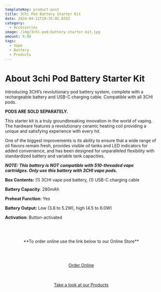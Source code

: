 ```yaml
---
templateKey: product-post
title: 3Chi Pod Battery Starter Kit
date: 2024-04-11T19:35:02.035Z
category:
  - Accessories
image: /img/3chi-pod-battery-starter-kit.jpg
amount: 9.99
tags:
  - Vape
  - Battery
  - Products
---
```

# **About 3chi Pod Battery Starter Kit**

Introducing 3CHI’s revolutionary pod battery system, complete with a rechargeable battery and USB-C charging cable. Compatible with all 3CHI pods.

**PODS ARE SOLD SEPARATELY.**

This starter kit is a truly groundbreaking innovation in the world of vaping. The hardware features a revolutionary ceramic heating coil providing a unique and satisfying experience with every hit.

One of the biggest improvements is its ability to ensure that a wide range of oil flavors remain fresh, provides visible oil tanks and LED indicators for added convenience, and has been designed for unparalleled flexibility with standardized battery and variable tank capacities.

***NOTE: This battery is NOT compatible with 510-threaded vape cartridges. Only use this battery with 3CHI vape pods.***

**Box Contents:** (1) 3CHI vape pod battery, (1) USB-C charging cable

**Battery Capacity**: 280mAh

**Preheat Function:** Yes

**Battery Output:** Low (3.8 to 5.2W), high (4.5 to 6.0W)

**Activation:** Button-activated

<br><br>

<Center>

\*\*To order online use the link below to our Online Store\*\*

<br><br>

<Center><a class="link-view-more-products" target="_blank" href="https://capitalcbd.shop/shop-online/">Order Online</a></

<br><br><br>

<Center><a class="link-view-more-products" target="_blank" href="https://capitalamericanshaman.com/products">Take a look at our Products</a></Center>

<br><br>